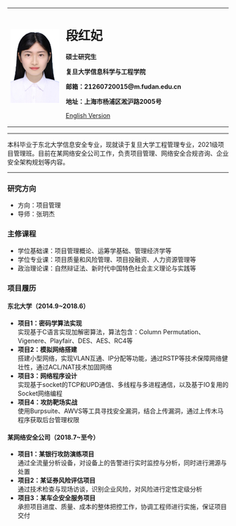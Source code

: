 <div>
<table border="0">
  <tr>
    <td width="25%">
      <img src="/portrait.png" width="200px">
    </td>
    <td width="75%">
      <h1>段红妃</h1>
      <p><b>硕士研究生</b></p>
      <p><b>复旦大学信息科学与工程学院</b></p>
      <p><b>邮箱：21260720015@m.fudan.edu.cn</b></p>
      <p><b>地址：上海市杨浦区淞沪路2005号</b></p>
      <p><a href="/index-en.html">English Version</a></p>
    </td>
  </tr>
</table>
</div>

---

本科毕业于东北大学信息安全专业，现就读于复旦大学工程管理专业，2021级项目管理班。目前在某网络安全公司工作，负责项目管理、网络安全合规咨询、企业安全架构规划等内容。

---

### 研究方向
- 方向：项目管理
- 导师：张玥杰

### 主修课程
- 学位基础课：项目管理概论、运筹学基础、管理经济学等
- 学位专业课：项目质量和风险管理、项目投融资、人力资源管理等
- 政治理论课：自然辩证法、新时代中国特色社会主义理论与实践等

### 项目履历
#### 东北大学（2014.9~2018.6）
- **项目1：密码学算法实现**  
实现基于C语言实现加解密算法，算法包含：Column Permutation、Vigenere、Playfair、DES、AES、RC4等
- **项目2：模拟网络搭建**  
搭建小型网络，实现VLAN互通、IP分配等功能，通过RSTP等技术保障网络健壮性，通过ACL/NAT技术加固网络
- **项目3：网络程序设计**  
实现基于socket的TCP和UPD通信、多线程与多进程通信，以及基于IO复用的Socket网络编程
- **项目4：攻防靶场实战**  
使用Burpsuite、AWVS等工具寻找安全漏洞，结合上传漏洞，通过上传木马程序获取后台管理权限

#### 某网络安全公司（2018.7~至今）
- **项目1：某银行攻防演练项目**  
通过全流量分析设备，对设备上的告警进行实时监控与分析，同时进行溯源与处置
- **项目2：某证券风险评估项目**  
通过技术检查与现场访谈，识别企业风险，对风险进行定性定级分析
- **项目3：某车企安全服务项目**  
承担项目进度、质量、成本的整体把控工作，协调工程师进行实施，保证项目交付
